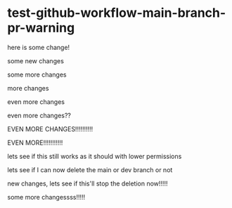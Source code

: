 # test-github-workflow-main-branch-pr-warning


here is some change!

some new changes


some more changes

more changes

even more changes

even more changes??

EVEN MORE CHANGES!!!!!!!!!!

EVEN MORE!!!!!!!!!!!

lets see if this still works as it should with lower permissions

lets see if I can now delete the main or dev branch or not

new changes, lets see if this'll stop the deletion now!!!!!

some more changessss!!!!!